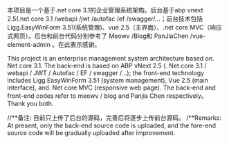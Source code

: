 本项目是一个基于.net core 3.1的企业管理系统架构。后台基于abp vnext 2.5(.net core 3.1 /webapi /jwt /autofac /ef /swagger/...；前台技术包括Ligg.EasyWinForm 3.51(系统管理)、vue 2.5（主界面）、.net core MVC（响应式网页）。后台和前台代码分别参考了 Meowv /Blog和 PanJiaChen /vue-element-admin 。在此表示感谢。


This project is an enterprise management system architecture based on. Net core 3.1. The back-end is based on ABP vNext 2.5 (. Net core 3.1 / webapi / JWT / Autofac / EF / swagger /...); the front-end technology includes Ligg.EasyWinForm 3.51 (system management), Vue 2.5 (main interface), and. Net core MVC (responsive web page). The back-end and front-end codes refer to meowv / blog and Panjia Chen respectively。 Thank you both.


//**备注: 目前只上传了后台的源码，完善后将逐步上传前台源码。
/**Remarks: At present, only the back-end source code is uploaded, and the fore-end source code will be gradually uploaded after improvement.
